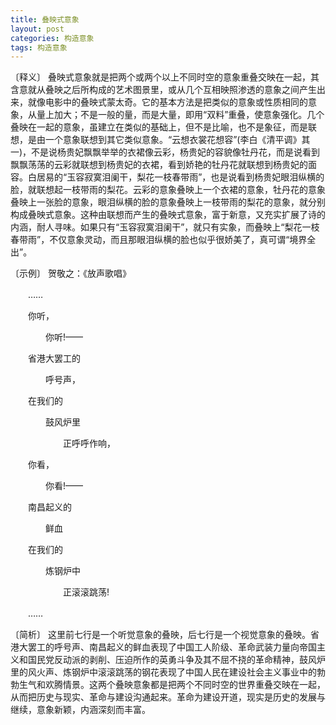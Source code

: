 ```yaml
---
title: 叠映式意象
layout: post
categories: 构造意象
tags: 构造意象
---
```


〔释义〕 叠映式意象就是把两个或两个以上不同时空的意象重叠交映在一起，其含意就从叠映之后所构成的艺术图景里，或从几个互相映照渗透的意象之间产生出来，就像电影中的叠映式蒙太奇。它的基本方法是把类似的意象或性质相同的意象，从量上加大；不是一般的量，而是大量，即用“双料”重叠，使意象强化。几个叠映在一起的意象，虽建立在类似的基础上，但不是比喻，也不是象征，而是联想，是由一个意象联想到其它类似意象。“云想衣裳花想容”(李白《清平调》其一)，不是说杨贵妃飘飘举举的衣裙像云彩，杨贵妃的容貌像牡丹花，而是说看到飘飘荡荡的云彩就联想到杨贵妃的衣裙，看到娇艳的牡丹花就联想到杨贵妃的面容。白居易的“玉容寂寞泪阑干，梨花一枝春带雨”，也是说看到杨贵妃眼泪纵横的脸，就联想起一枝带雨的梨花。云彩的意象叠映上一个衣裙的意象，牡丹花的意象叠映上一张脸的意象，眼泪纵横的脸的意象叠映上一枝带雨的梨花的意象，就分别构成叠映式意象。这种由联想而产生的叠映式意象，富于新意，又充实扩展了诗的内涵，耐人寻味。如果只有“玉容寂寞泪阑干”，就只有实象，而叠映上“梨花一枝春带雨”，不仅意象灵动，而且那眼泪纵横的脸也似乎很娇美了，真可谓“境界全出”。

〔示例〕 贺敬之：《放声歌唱》

　　……

　　你听，

　　　　你听!——

　　省港大罢工的

　　　　呼号声，

　　在我们的

　　　　鼓风炉里

　　　　　　正呼呼作响，

　　你看，

　　　　你看!——

　　南昌起义的

　　　　鲜血

　　在我们的

　　　　炼钢炉中

　　　　　　正滚滚跳荡!

　　……

〔简析〕 这里前七行是一个听觉意象的叠映，后七行是一个视觉意象的叠映。省港大罢工的呼号声、南昌起义的鲜血表现了中国工人阶级、革命武装力量向帝国主义和国民党反动派的剥削、压迫所作的英勇斗争及其不屈不挠的革命精神，鼓风炉里的风火声、炼钢炉中滚滚跳荡的钢花表现了中国人民在建设社会主义事业中的勃勃生气和欢腾情景。这两个叠映意象都是把两个不同时空的世界重叠交映在一起，从而把历史与现实、革命与建设沟通起来。革命为建设开道，现实是历史的发展与继续，意象新颖，内涵深刻而丰富。 